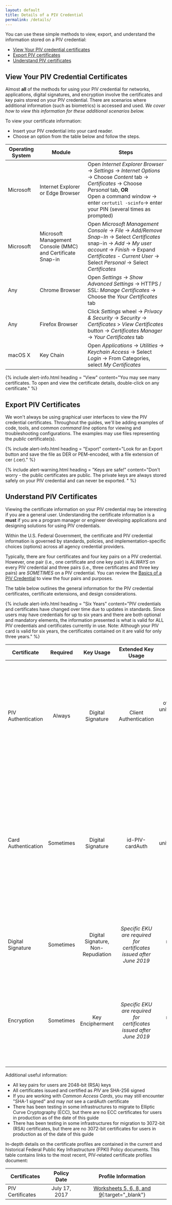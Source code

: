 ```yaml
---
layout: default
title: Details of a PIV Credential
permalink: /details/
---
```


You can use these simple methods to view, export, and understand the information stored on a PIV credential:

-   [View Your PIV credential certificates](#view-your-piv-credential-certificates)
-   [Export PIV certificates](#export-piv-certificates)
-   [Understand PIV certificates](#understand-piv-certificates)

## View Your PIV Credential Certificates
Almost **all** of the methods for using your PIV credential for networks, applications, digital signatures, and encryption involve the certificates and key pairs stored on your PIV credential.  There are scenarios where additional information (such as biometrics) is accessed and used. _We cover how to view this information for these additional scenarios below._

To view your certificate information:

-   Insert your PIV credential into your card reader.
-   Choose an option from the table below and follow the steps.

| Operating System     | Module   | Steps |
| -------------             |----|----|
| Microsoft   | Internet Explorer or Edge Browser  | Open _Internet Explorer Browser_ -> _Settings_ -> _Internet Options_ -> Choose _Content_ tab -> _Certificates_ -> Choose _Personal_ tab, **OR**<br>Open a command window -> enter `certutil -scinfo`-> enter your PIN (several times as prompted)  |
| Microsoft       | Microsoft Management Console (MMC) and Certificate Snap-in  |  Open _Microsoft Management Console_ -> _File_ -> _Add/Remove Snap-In_ -> Select _Certificates_ snap-in -> _Add_ -> _My user account_ -> _Finish_ -> Expand _Certificates - Current User_ -> Select _Personal_ -> Select _Certificates_   |
| Any   | Chrome Browser  | Open _Settings_ -> _Show Advanced Settings_ -> HTTPS / SSL: _Manage Certificates_ -> Choose the _Your Certificates_ tab  |
| Any   | Firefox Browser  | Click _Settings_ wheel -> _Privacy & Security_ -> _Security_ -> _Certificates_ > _View Certificates_ button -> _Certificates Manager_ -> _Your Certificates_ tab
| macOS X   | Key Chain  | Open _Applications_ -> _Utilities_ -> _Keychain Access_ -> Select _Login_ -> From Categories, select _My Certificates_  |

{% include alert-info.html heading = "View" content="You may see many certificates.  To open and view the certificate details, double-click on any certificate." %}

## Export PIV Certificates
We won't always be using graphical user interfaces to view the PIV credential certificates.  Throughout the guides, we'll be adding examples of code, tools, and common _command line_ options for viewing and troubleshooting configurations.  The examples may use files representing the _public_ certificate(s).

{% include alert-info.html heading = "Export" content="Look for an Export button and save the file as DER or PEM-encoded, with a file extension of cer (.cer)." %}

{% include alert-warning.html heading = "Keys are safe!" content="Don't worry - the public certificates are public.  The private keys are always stored safely on your PIV credential and can never be exported. " %}

## Understand PIV Certificates
Viewing the certificate information on your PIV credential may be interesting if you are a general user.  Understanding the certificate information is a **must** if you are a program manager or engineer developing applications and designing solutions for using PIV credentials.

Within the U.S. Federal Government, the certificate and PIV credential information is governed by standards, policies, and implementation-specific choices (options) across all agency credential providers.

Typically, there are four certificates and four key pairs on a PIV credential.  However, one pair (i.e., one certificate and one key pair) is *ALWAYS* on every PIV credential and three pairs (i.e., three certificates and three key pairs) are *SOMETIMES* on a PIV credential.  You can review the [Basics of a PIV Credential](../elements/) to view the four pairs and purposes.

The table below outlines the general information for the PIV credential certificates, certificate extensions, and design considerations. 

{% include alert-info.html heading = "Six Years" content="PIV credentials and certificates have changed over time due to updates in standards.  Since users may have credentials for up to six years and there are both optional and mandatory elements, the information presented is what is valid for ALL PIV credentials and certificates currently in use. Note: Although your PIV card is valid for six years, the certificates contained on it are valid for only three years." %}

| Certificate              | Required  | Key Usage  |  Extended Key Usage  | Subject Alternative Name | Design Considerations |
| -------------            |:----:      |:----:               |:----:               |:----:|  ----|
| PIV Authentication       |Always      | Digital Signature            | Client Authentication           | otherName = FASC-N;<br> uniformResourceIdentifier = UUID;<br>Principal Name = _prefix_@_suffix_  | Principal Name values are **not** required by policy to be present in all Subject Alternative Name extensions. The Card UUID may also commonly be referred to as the Global Unique Identifier (GUID). |
| Card Authentication      |Sometimes      | Digital Signature            | id-PIV-cardAuth            |  Name = FASC-N; <br>uniformResourceIdentifier = UUID|   Card Authentication must be included in new and replacement PIV credentials issued after August 2014; it is not expected that **all** PIV credentials will have Card Authentication certificates until September 2019. The Card UUID may also commonly be referred to as the GUID. |
| Digital Signature        |Sometimes      | Digital Signature, Non-Repudiation            | _Specific EKU are required for certificates issued after June 2019_            |  rfc822name = email address | Email address is **not** required by policy. Email address may be multi-valued attributes and include email aliases. |
| Encryption               |Sometimes      | Key Encipherment            | _Specific EKU are required for certificates issued after June 2019_            |  rfc822name = email address |  Email address is **not** required by policy. Multiple encryption certificates may appear representing the available, retired encryption key pairs, depending on issuer. 

Additional useful information:

-   All key pairs for users are 2048-bit (RSA) keys
-   All certificates issued and certified as _PIV_ are SHA-256 signed
-   If you are working with _Common Access Cards_, you may still encounter "SHA-1 signed" and may _not_ see a cardAuth certificate
-   There has been testing in some infrastructures to migrate to Elliptic Curve Cryptography (ECC), but there are no ECC certificates for users in production as of the date of this guide
-   There has been testing in some infrastructures for migration to 3072-bit (RSA) certificates, but there are no 3072-bit certificates for users in production as of the date of this guide

In-depth details on the certificate profiles are contained in the current and historical Federal Public Key Infrastructure (FPKI) Policy documents.  This table contains links to the most recent, PIV-related certificate profiles document:

| Certificates    | Policy Date  | Profile Information|
| -------------            |:----:               |:----:|
| PIV Certificates           | July 17, 2017             | [Worksheets 5, 6, 8, and 9](https://www.idmanagement.gov/wp-content/uploads/sites/1171/uploads/fpki-cert-profile-ssp.pdf){:target="_blank"}|
